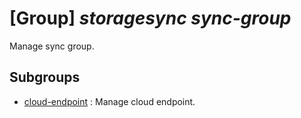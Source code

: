 # [Group] _storagesync sync-group_

Manage sync group.

## Subgroups

- [cloud-endpoint](/Commands/storagesync/sync-group/cloud-endpoint/readme.md)
: Manage cloud endpoint.
